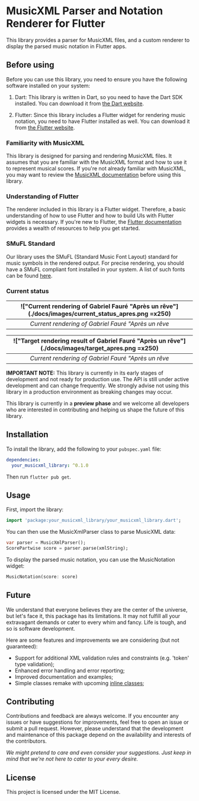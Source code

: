 # MusicXML Parser and Notation Renderer for Flutter

This library provides a parser for MusicXML files, and a custom renderer to display the parsed music notation in Flutter apps.

## Before using

Before you can use this library, you need to ensure you have the following software installed on your system:

1. Dart: This library is written in Dart, so you need to have the Dart SDK installed. You can download it from [the Dart website](https://dart.dev/get-dart).

2. Flutter: Since this library includes a Flutter widget for rendering music notation, you need to have Flutter installed as well. You can download it from [the Flutter website](https://flutter.dev/docs/get-started/install).

### Familiarity with MusicXML

This library is designed for parsing and rendering MusicXML files. It assumes that you are familiar with the MusicXML format and how to use it to represent musical scores. If you're not already familiar with MusicXML, you may want to review the [MusicXML documentation](https://www.musicxml.com/for-developers/) before using this library.

### Understanding of Flutter

The renderer included in this library is a Flutter widget. Therefore, a basic understanding of how to use Flutter and how to build UIs with Flutter widgets is necessary. If you're new to Flutter, the [Flutter documentation](https://flutter.dev/docs) provides a wealth of resources to help you get started.

### SMuFL Standard

Our library uses the SMuFL (Standard Music Font Layout) standard for music symbols in the rendered output. For precise rendering, you should have a SMuFL compliant font installed in your system. A list of such fonts can be found [here](https://www.smufl.org/fonts/).

### Current status

| !["Current rendering of Gabriel Fauré "Après un rêve"](./docs/images/current_status_apres.png =x250) |
|:--:|
| *Current rendering of Gabriel Fauré "Après un rêve* |

| !["Target rendering result of Gabriel Fauré "Après un rêve"](./docs/images/target_apres.png =x250) |
|:--:|
| *Current rendering of Gabriel Fauré "Après un rêve* |

**IMPORTANT NOTE:** This library is currently in its early stages of development and not ready for production use. The API is still under active development and can change frequently. We strongly advise not using this library in a production environment as breaking changes may occur.

This library is currently in a **preview phase** and we welcome all developers who are interested in contributing and helping us shape the future of this library.

## Installation

To install the library, add the following to your `pubspec.yaml` file:

```yaml
dependencies:
  your_musicxml_library: ^0.1.0
```

Then run `flutter pub get`.

## Usage

First, import the library:

```dart
import 'package:your_musicxml_library/your_musicxml_library.dart';
```

You can then use the MusicXmlParser class to parse MusicXML data:

```dart
var parser = MusicXmlParser();
ScorePartwise score = parser.parse(xmlString);
```

To display the parsed music notation, you can use the MusicNotation widget:

```dart
MusicNotation(score: score)
```

## Future

We understand that everyone believes they are the center of the universe, but let's face it, this package has its limitations. It may not fulfill all your extravagant demands or cater to every whim and fancy. Life is tough, and so is software development.

Here are some features and improvements we are considering (but not guaranteed):

- Support for additional XML validation rules and constraints (e.g. 'token' type validation);
- Enhanced error handling and error reporting;
- Improved documentation and examples;
- Simple classes remake with upcoming [inline classes](https://github.com/dart-lang/language/blob/main/accepted/future-releases/inline-classes/feature-specification.md);

## Contributing

Contributions and feedback are always welcome. If you encounter any issues or have suggestions for improvements, feel free to open an issue or submit a pull request. However, please understand that the development and maintenance of this package depend on the availability and interests of the contributors.

*We might pretend to care and even consider your suggestions. Just keep in mind that we're not here to cater to your every desire.*

## License

This project is licensed under the MIT License.
